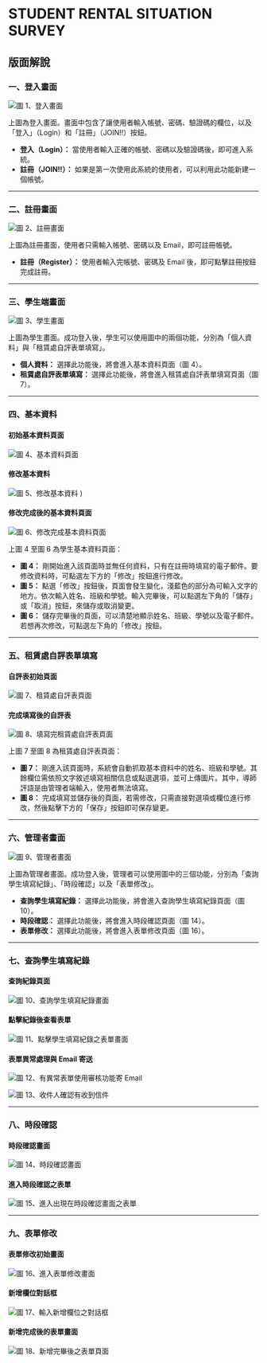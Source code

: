 # STUDENT RENTAL SITUATION SURVEY

## 版面解說

### 一、登入畫面

![圖 1、登入畫面](https://github.com/user-attachments/assets/cddbf26b-98cc-49c8-8e66-75132a8f3f9b)

上圖為登入畫面。畫面中包含了讓使用者輸入帳號、密碼、驗證碼的欄位，以及「登入」（Login）和「註冊」（JOIN!!）按鈕。

- **登入（Login）：** 當使用者輸入正確的帳號、密碼以及驗證碼後，即可進入系統。
- **註冊（JOIN!!）：** 如果是第一次使用此系統的使用者，可以利用此功能新建一個帳號。

---

### 二、註冊畫面

![圖 2、註冊畫面](https://github.com/user-attachments/assets/79bf457c-7e4a-4526-9c4f-f1f980b17576)

上圖為註冊畫面，使用者只需輸入帳號、密碼以及 Email，即可註冊帳號。

- **註冊（Register）：** 使用者輸入完帳號、密碼及 Email 後，即可點擊註冊按鈕完成註冊。

---

### 三、學生端畫面

![圖 3、學生畫面](https://github.com/user-attachments/assets/bd316c60-d2f3-493b-9277-e92ff4866b26)

上圖為學生畫面。成功登入後，學生可以使用圖中的兩個功能，分別為「個人資料」與「租賃處自評表單填寫」。

- **個人資料：** 選擇此功能後，將會進入基本資料頁面（圖 4）。
- **租賃處自評表單填寫：** 選擇此功能後，將會進入租賃處自評表單填寫頁面（圖 7）。

---

### 四、基本資料

#### 初始基本資料頁面

![圖 4、基本資料頁面](https://github.com/user-attachments/assets/a5796275-a77a-4984-a705-f9f4ad129b42)

#### 修改基本資料

![圖 5、修改基本資料](https://github.com/user-attachments/assets/3639c859-0675-49c8-8979-ac9c9b82f73f)
)

#### 修改完成後的基本資料頁面

![圖 6、修改完成基本資料頁面](https://github.com/user-attachments/assets/43373bf9-1cd9-4e88-8c94-4920f52f1d5b)


上圖 4 至圖 6 為學生基本資料頁面：

- **圖 4：** 剛開始進入該頁面時並無任何資料，只有在註冊時填寫的電子郵件。要修改資料時，可點選左下方的「修改」按鈕進行修改。
- **圖 5：** 點選「修改」按鈕後，頁面會發生變化，淺藍色的部分為可輸入文字的地方。依次輸入姓名、班級和學號。輸入完畢後，可以點選左下角的「儲存」或「取消」按鈕，來儲存或取消變更。
- **圖 6：** 儲存完畢後的頁面，可以清楚地顯示姓名、班級、學號以及電子郵件。若想再次修改，可點選左下角的「修改」按鈕。

---

### 五、租賃處自評表單填寫

#### 自評表初始頁面

![圖 7、租賃處自評表頁面](https://github.com/user-attachments/assets/cca34a68-4087-4dfe-a6a9-7d0a5e9d5c31)

#### 完成填寫後的自評表

![圖 8、填寫完租賃處自評表頁面](https://github.com/user-attachments/assets/46ff4210-fda6-42a3-add5-29274db8b05b)

上圖 7 至圖 8 為租賃處自評表頁面：

- **圖 7：** 剛進入該頁面時，系統會自動抓取基本資料中的姓名、班級和學號。其餘欄位需依照文字敘述填寫相關信息或點選選項，並可上傳圖片。其中，導師評語是由管理者端輸入，使用者無法填寫。
- **圖 8：** 完成填寫並儲存後的頁面，若需修改，只需直接對選項或欄位進行修改，然後點擊下方的「保存」按鈕即可保存變更。

---

### 六、管理者畫面

![圖 9、管理者畫面](https://github.com/user-attachments/assets/c9d31cf8-8bfd-4d9c-abfe-dbd65d7c8eff)

上圖為管理者畫面。成功登入後，管理者可以使用圖中的三個功能，分別為「查詢學生填寫紀錄」、「時段確認」以及「表單修改」。

- **查詢學生填寫紀錄：** 選擇此功能後，將會進入查詢學生填寫紀錄頁面（圖 10）。
- **時段確認：** 選擇此功能後，將會進入時段確認頁面（圖 14）。
- **表單修改：** 選擇此功能後，將會進入表單修改頁面（圖 16）。

---

### 七、查詢學生填寫紀錄

#### 查詢紀錄頁面

![圖 10、查詢學生填寫紀錄畫面](https://github.com/user-attachments/assets/9eeedc15-2959-4509-876f-4ae564c27088)

#### 點擊紀錄後查看表單

![圖 11、點擊學生填寫紀錄之表單畫面](https://github.com/user-attachments/assets/9a0b4410-9a0a-427f-ac75-e62d0b0fca5c)

#### 表單異常處理與 Email 寄送

![圖 12、有異常表單使用審核功能寄 Email](https://github.com/user-attachments/assets/d52aac5f-7761-48d5-a753-099f1675d878)

![圖 13、收件人確認有收到信件](https://github.com/user-attachments/assets/21b5e367-acfd-4466-85cb-0d300bf2f116)


---

### 八、時段確認

#### 時段確認畫面

![圖 14、時段確認畫面](https://github.com/user-attachments/assets/079dec14-cea8-4503-b9b5-e4baa7631819)

#### 進入時段確認之表單

![圖 15、進入出現在時段確認畫面之表單](https://github.com/user-attachments/assets/1b8d3039-4080-4ee2-a655-d9c2ff6d70d0)

---

### 九、表單修改

#### 表單修改初始畫面

![圖 16、進入表單修改畫面](https://github.com/user-attachments/assets/b971fc49-28af-40a3-b3b1-a49b62f7a176)

#### 新增欄位對話框

![圖 17、輸入新增欄位之對話框](https://github.com/user-attachments/assets/07ecc215-6041-4266-9fde-2c4fe32eeddd)

#### 新增完成後的表單畫面

![圖 18、新增完畢後之表單頁面](https://github.com/user-attachments/assets/8de69994-9e30-40af-ae79-3d5030c66d49)

